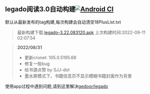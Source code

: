 ## legado阅读3.0自动构建[![Android CI](https://github.com/10bits/gedoor-Build/workflows/Android%20CI/badge.svg)](https://github.com/10bits/gedoor-Build/actions)

默认从最新发布的tag构建,每次构建会自动清空18PlusList.txt

> 最新构建下载:[legado-3.22.083120.apk](https://github.com/ligusx/gedoor-Build/releases/download/legado-3.22.083120/legado-3.22.083120.apk) 上次构建时间:2022-09-11 02:07:54
<!--start-->
> **2022/08/31**
> 
> * 更新cronet: 105.0.5195.68
> * 修复一些bug
> * 给书源点赞 by SJJ-dot
> * 墨水屏模式下，书籍信息页不显示模糊书籍封面作为背景
<!--end-->
  
使用app过程中遇到问题,请到这里解决[gedoor/legado](https://github.com/gedoor/legado/issues)

